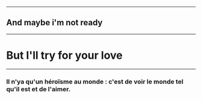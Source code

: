 -----------------------------
##  And maybe i'm not ready
------------------------------
#  But l'll try for your love
------------------------------
### Il n'ya qu'un héroïsme au monde : c'est de voir le monde tel qu'il est et de l'aimer.

